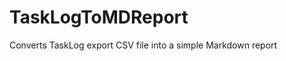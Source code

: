 TaskLogToMDReport
=================

Converts TaskLog export CSV file into a simple Markdown report
